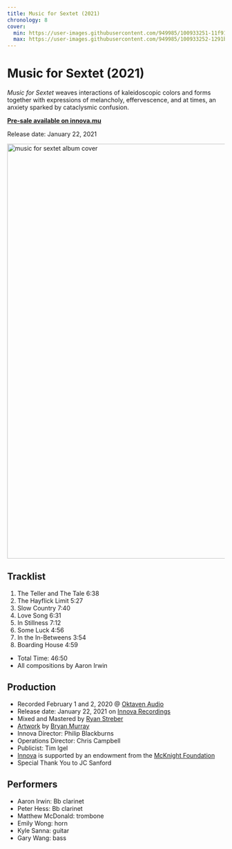 ```yaml
---
title: Music for Sextet (2021)
chronology: 8
cover:
  min: https://user-images.githubusercontent.com/949985/100933251-11f91f80-34bb-11eb-90bb-5f62a4284d93.jpg
  max: https://user-images.githubusercontent.com/949985/100933252-1291b600-34bb-11eb-8e8e-83f9ee2b056a.jpg
---
```


# Music for Sextet (2021)

<cite>Music for Sextet</cite> weaves interactions of kaleidoscopic colors and forms together with expressions of melancholy, effervescence, and at times, an anxiety sparked by cataclysmic confusion.

[**Pre-sale available on innova.mu**](https://www.innova.mu/albums/aaron-irwin/music-sextet)

Release date: <time datetime="2021-01-22">January 22, 2021</time>

<img
  data-via="https://github.com/ryanve/aaronirwin.com/issues/104"
  alt="music for sextet album cover"  
  width="960"
  height="960"
  src="https://user-images.githubusercontent.com/949985/100933252-1291b600-34bb-11eb-8e8e-83f9ee2b056a.jpg"
  />

## Tracklist

1. The Teller and The Tale 6:38
2. The Hayflick Limit 5:27
3. Slow Country 7:40
4. Love Song 6:31
5. In Stillness 7:12
6. Some Luck 4:56
7. In the In-Betweens 3:54
8. Boarding House 4:59

- Total Time: 46:50
- All compositions by Aaron Irwin

## Production

- Recorded February 1 and 2, 2020 @ [Oktaven Audio](http://www.oktavenaudio.com)
- Release date: <time datetime="2021-01-22">January 22, 2021</time> on [Innova Recordings](https://www.innova.mu/albums/aaron-irwin/music-sextet)
- Mixed and Mastered by [Ryan Streber](http://www.ryanstreber.com)
- [Artwork](https://www.innova.mu/sites/default/files/album/files/726708605926-itunes-booklet.pdf) by [Bryan Murray](http://www.bryanmurray.net)
- Innova Director: Philip Blackburns
- Operations Director: Chris Campbell
- Publicist: Tim Igel
- [Innova](https://www.innova.mu) is supported by an endowment from the [McKnight Foundation](https://www.mcknight.org)
- Special Thank You to JC Sanford

## Performers

- Aaron Irwin: Bb clarinet
- Peter Hess: Bb clarinet
- Matthew McDonald: trombone
- Emily Wong: horn
- Kyle Sanna: guitar
- Gary Wang: bass
